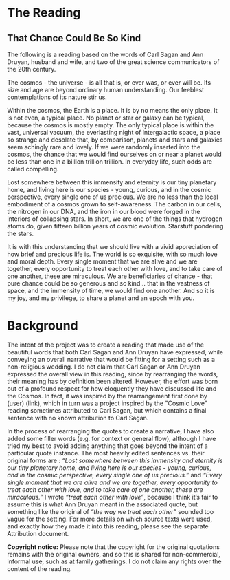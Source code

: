 # The Reading

## That Chance Could Be So Kind

The following is a reading based on the words of Carl Sagan and Ann Druyan, husband and wife, and two of the great science communicators of the 20th century. 

The cosmos - the universe - is all that is, or ever was, or ever will be. Its size and age are beyond ordinary human understanding. Our feeblest contemplations of its nature stir us. 

Within the cosmos, the Earth is a place. It is by no means the only place. It is not even, a typical place. No planet or star or galaxy can be typical, because the cosmos is mostly empty. The only typical place is within the vast, universal vacuum, the everlasting night of intergalactic space, a place so strange and desolate that, by comparison, planets and stars and galaxies seem achingly rare and lovely. If we were randomly inserted into the cosmos, the chance that we would find ourselves on or near a planet would be less than one in a billion trillion trillion. In everyday life, such odds are called compelling. 

Lost somewhere between this immensity and eternity is our tiny planetary home, and living here is our species - young, curious, and in the cosmic perspective, every single one of us precious. We are no less than the local embodiment of a cosmos grown to self-awareness. The carbon in our cells, the nitrogen in our DNA, and the iron in our blood were forged in the interiors of collapsing stars. In short, we are one of the things that hydrogen atoms do, given fifteen billion years of cosmic evolution. Starstuff pondering the stars. 

It is with this understanding that we should live with a vivid appreciation of how brief and precious life is. The world is so exquisite, with so much love and moral depth. Every single moment that we are alive and we are together, every opportunity to treat each other with love, and to take care of one another, these are miraculous. We are beneficiaries of chance - that pure chance could be so generous and so kind… that in the vastness of space, and the immensity of time, we would find one another. And so it is my joy, and my privilege, to share a planet and an epoch with you. 


# Background

The intent of the project was to create a reading that made use of the beautiful words that both Carl Sagan and Ann Druyan have expressed, while conveying an overall narrative that would be fitting for a setting such as a non-religious wedding. I do not claim that Carl Sagan or Ann Druyan expressed the overall view in this reading, since by rearranging the words, their meaning has by definition been altered. However, the effort was born out of a profound respect for how eloquently they have discussed life and the Cosmos. In fact, it was inspired by the rearrangement first done by (user) (link), which in turn was a project inspired by the "Cosmic Love" reading sometimes attributed to Carl Sagan, but which contains a final sentence with no known attribution to Carl Sagan.

In the process of rearranging the quotes to create a narrative, I have also added some filler words (e.g. for context or general flow), although I have tried my best to avoid adding anything that goes beyond the intent of a particular quote instance. The most heavily edited sentences vs. their original forms are :
_“Lost somewhere between this immensity and eternity is our tiny planetary home, and living here is our species - young, curious, and in the cosmic perspective, every single one of us precious.”_
and
_“Every single moment that we are alive and we are together, every opportunity to treat each other with love, and to take care of one another, these are miraculous.”_
I wrote _“treat each other with love”_, because I think it’s fair to assume this is what Ann Druyan meant in the associated quote, but something like the original of _“the way we treat each other”_ sounded too vague for the setting. 
For more details on which source texts were used, and exactly how they made it into this reading, please see the separate Attribution document. 
 

**Copyright notice:** Please note that the copyright for the original quotations remains with the original owners, and so this is shared for non-commercial, informal use, such as at family gatherings. I do not claim any rights over the content of the reading. 

